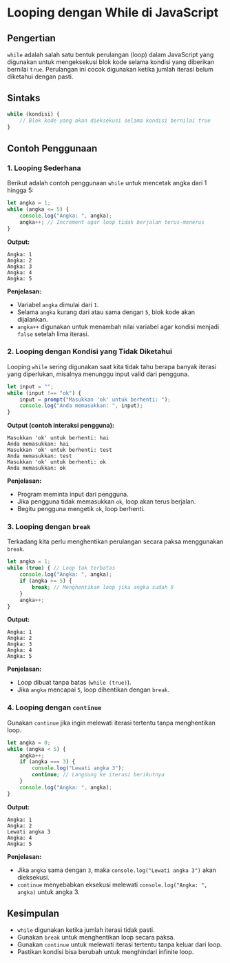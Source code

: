 # Looping dengan While di JavaScript

## Pengertian
`while` adalah salah satu bentuk perulangan (loop) dalam JavaScript yang digunakan untuk mengeksekusi blok kode selama kondisi yang diberikan bernilai `true`. Perulangan ini cocok digunakan ketika jumlah iterasi belum diketahui dengan pasti.

## Sintaks
```javascript
while (kondisi) {
    // Blok kode yang akan dieksekusi selama kondisi bernilai true
}
```

## Contoh Penggunaan

### 1. Looping Sederhana
Berikut adalah contoh penggunaan `while` untuk mencetak angka dari 1 hingga 5:

```javascript
let angka = 1;
while (angka <= 5) {
    console.log("Angka: ", angka);
    angka++; // Increment agar loop tidak berjalan terus-menerus
}
```

**Output:**
```
Angka: 1
Angka: 2
Angka: 3
Angka: 4
Angka: 5
```

**Penjelasan:**
- Variabel `angka` dimulai dari `1`.
- Selama `angka` kurang dari atau sama dengan `5`, blok kode akan dijalankan.
- `angka++` digunakan untuk menambah nilai variabel agar kondisi menjadi `false` setelah lima iterasi.

### 2. Looping dengan Kondisi yang Tidak Diketahui
Looping `while` sering digunakan saat kita tidak tahu berapa banyak iterasi yang diperlukan, misalnya menunggu input valid dari pengguna.

```javascript
let input = "";
while (input !== "ok") {
    input = prompt("Masukkan 'ok' untuk berhenti: ");
    console.log("Anda memasukkan: ", input);
}
```

**Output (contoh interaksi pengguna):**
```
Masukkan 'ok' untuk berhenti: hai
Anda memasukkan: hai
Masukkan 'ok' untuk berhenti: test
Anda memasukkan: test
Masukkan 'ok' untuk berhenti: ok
Anda memasukkan: ok
```

**Penjelasan:**
- Program meminta input dari pengguna.
- Jika pengguna tidak memasukkan `ok`, loop akan terus berjalan.
- Begitu pengguna mengetik `ok`, loop berhenti.

### 3. Looping dengan `break`
Terkadang kita perlu menghentikan perulangan secara paksa menggunakan `break`.

```javascript
let angka = 1;
while (true) { // Loop tak terbatas
    console.log("Angka: ", angka);
    if (angka >= 5) {
        break; // Menghentikan loop jika angka sudah 5
    }
    angka++;
}
```

**Output:**
```
Angka: 1
Angka: 2
Angka: 3
Angka: 4
Angka: 5
```

**Penjelasan:**
- Loop dibuat tanpa batas (`while (true)`).
- Jika `angka` mencapai `5`, loop dihentikan dengan `break`.

### 4. Looping dengan `continue`
Gunakan `continue` jika ingin melewati iterasi tertentu tanpa menghentikan loop.

```javascript
let angka = 0;
while (angka < 5) {
    angka++;
    if (angka === 3) {
        console.log("Lewati angka 3");
        continue; // Langsung ke iterasi berikutnya
    }
    console.log("Angka: ", angka);
}
```

**Output:**
```
Angka: 1
Angka: 2
Lewati angka 3
Angka: 4
Angka: 5
```

**Penjelasan:**
- Jika `angka` sama dengan `3`, maka `console.log("Lewati angka 3")` akan dieksekusi.
- `continue` menyebabkan eksekusi melewati `console.log("Angka: ", angka)` untuk angka 3.

## Kesimpulan
- `while` digunakan ketika jumlah iterasi tidak pasti.
- Gunakan `break` untuk menghentikan loop secara paksa.
- Gunakan `continue` untuk melewati iterasi tertentu tanpa keluar dari loop.
- Pastikan kondisi bisa berubah untuk menghindari infinite loop.



